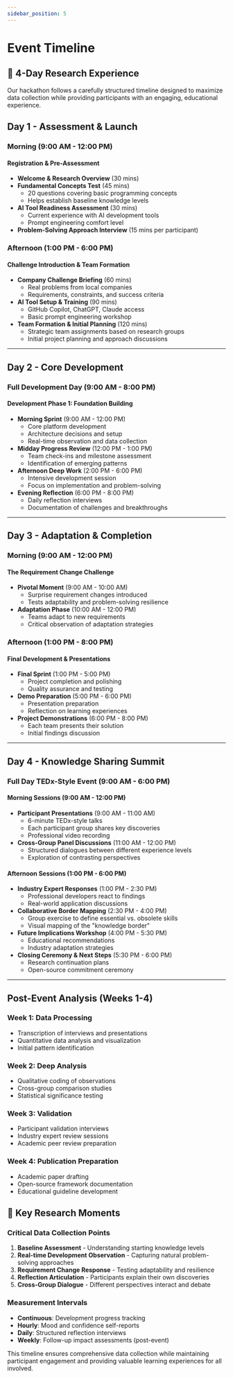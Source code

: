 ```yaml
---
sidebar_position: 5
---
```


# Event Timeline

## 📅 4-Day Research Experience

Our hackathon follows a carefully structured timeline designed to maximize data collection while providing participants with an engaging, educational experience.

## Day 1 - Assessment & Launch

### Morning (9:00 AM - 12:00 PM)
#### Registration & Pre-Assessment
- **Welcome & Research Overview** (30 mins)
- **Fundamental Concepts Test** (45 mins)
  - 20 questions covering basic programming concepts
  - Helps establish baseline knowledge levels
- **AI Tool Readiness Assessment** (30 mins)
  - Current experience with AI development tools
  - Prompt engineering comfort level
- **Problem-Solving Approach Interview** (15 mins per participant)

### Afternoon (1:00 PM - 6:00 PM)
#### Challenge Introduction & Team Formation
- **Company Challenge Briefing** (60 mins)
  - Real problems from local companies
  - Requirements, constraints, and success criteria
- **AI Tool Setup & Training** (90 mins)
  - GitHub Copilot, ChatGPT, Claude access
  - Basic prompt engineering workshop
- **Team Formation & Initial Planning** (120 mins)
  - Strategic team assignments based on research groups
  - Initial project planning and approach discussions

---

## Day 2 - Core Development

### Full Development Day (9:00 AM - 8:00 PM)
#### Development Phase 1: Foundation Building
- **Morning Sprint** (9:00 AM - 12:00 PM)
  - Core platform development
  - Architecture decisions and setup
  - Real-time observation and data collection
- **Midday Progress Review** (12:00 PM - 1:00 PM)
  - Team check-ins and milestone assessment
  - Identification of emerging patterns
- **Afternoon Deep Work** (2:00 PM - 6:00 PM)
  - Intensive development session
  - Focus on implementation and problem-solving
- **Evening Reflection** (6:00 PM - 8:00 PM)
  - Daily reflection interviews
  - Documentation of challenges and breakthroughs

---

## Day 3 - Adaptation & Completion

### Morning (9:00 AM - 12:00 PM)
#### The Requirement Change Challenge
- **Pivotal Moment** (9:00 AM - 10:00 AM)
  - Surprise requirement changes introduced
  - Tests adaptability and problem-solving resilience
- **Adaptation Phase** (10:00 AM - 12:00 PM)
  - Teams adapt to new requirements
  - Critical observation of adaptation strategies

### Afternoon (1:00 PM - 8:00 PM)
#### Final Development & Presentations
- **Final Sprint** (1:00 PM - 5:00 PM)
  - Project completion and polishing
  - Quality assurance and testing
- **Demo Preparation** (5:00 PM - 6:00 PM)
  - Presentation preparation
  - Reflection on learning experiences
- **Project Demonstrations** (6:00 PM - 8:00 PM)
  - Each team presents their solution
  - Initial findings discussion

---

## Day 4 - Knowledge Sharing Summit

### Full Day TEDx-Style Event (9:00 AM - 6:00 PM)

#### Morning Sessions (9:00 AM - 12:00 PM)
- **Participant Presentations** (9:00 AM - 11:00 AM)
  - 6-minute TEDx-style talks
  - Each participant group shares key discoveries
  - Professional video recording
- **Cross-Group Panel Discussions** (11:00 AM - 12:00 PM)
  - Structured dialogues between different experience levels
  - Exploration of contrasting perspectives

#### Afternoon Sessions (1:00 PM - 6:00 PM)
- **Industry Expert Responses** (1:00 PM - 2:30 PM)
  - Professional developers react to findings
  - Real-world application discussions
- **Collaborative Border Mapping** (2:30 PM - 4:00 PM)
  - Group exercise to define essential vs. obsolete skills
  - Visual mapping of the "knowledge border"
- **Future Implications Workshop** (4:00 PM - 5:30 PM)
  - Educational recommendations
  - Industry adaptation strategies
- **Closing Ceremony & Next Steps** (5:30 PM - 6:00 PM)
  - Research continuation plans
  - Open-source commitment ceremony

---

## Post-Event Analysis (Weeks 1-4)

### Week 1: Data Processing
- Transcription of interviews and presentations
- Quantitative data analysis and visualization
- Initial pattern identification

### Week 2: Deep Analysis
- Qualitative coding of observations
- Cross-group comparison studies
- Statistical significance testing

### Week 3: Validation
- Participant validation interviews
- Industry expert review sessions
- Academic peer review preparation

### Week 4: Publication Preparation
- Academic paper drafting
- Open-source framework documentation
- Educational guideline development

## 🎯 Key Research Moments

### Critical Data Collection Points
1. **Baseline Assessment** - Understanding starting knowledge levels
2. **Real-time Development Observation** - Capturing natural problem-solving approaches
3. **Requirement Change Response** - Testing adaptability and resilience
4. **Reflection Articulation** - Participants explain their own discoveries
5. **Cross-Group Dialogue** - Different perspectives interact and debate

### Measurement Intervals
- **Continuous**: Development progress tracking
- **Hourly**: Mood and confidence self-reports
- **Daily**: Structured reflection interviews
- **Weekly**: Follow-up impact assessments (post-event)

This timeline ensures comprehensive data collection while maintaining participant engagement and providing valuable learning experiences for all involved.